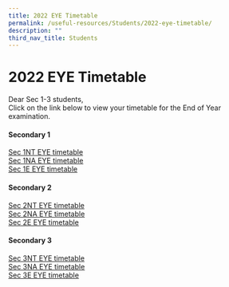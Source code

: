 ```yaml
---
title: 2022 EYE Timetable
permalink: /useful-resources/Students/2022-eye-timetable/
description: ""
third_nav_title: Students
---
```

# 2022 EYE Timetable

Dear Sec 1-3 students,  
Click on the link below to view your timetable for the End of Year examination.

#### Secondary 1

<a href="/files/Useful%20Resources/Students/2022%20EYE%20Timetable/2022%20EYE%20Timetable%20-%20S1NT_30%20Aug.pdf" target="_blank">Sec 1NT EYE timetable</a>   
[Sec 1NA EYE timetable](/files/Useful%20Resources/Students/2022%20EYE%20Timetable/2022%20EYE%20Timetable%20-%20S1NA_30%20Aug.pdf)  
<a href="/files/Useful%20Resources/Students/2022%20EYE%20Timetable/2022%20EYE%20Timetable%20-%20S1E_30%20Aug.pdf" target="_blank">Sec 1E EYE timetable</a>
  

#### Secondary 2

<a href="/files/Useful%20Resources/Students/2022%20EYE%20Timetable/2022%20EYE%20Timetable%20-%20S2T_30%20Aug.pdf" target="_blank">Sec 2NT EYE timetable</a>   
<a href="/files/Useful%20Resources/Students/2022%20EYE%20Timetable/2022%20EYE%20Timetable%20-%20S2N_30%20Aug.pdf" target="_blank">Sec 2NA EYE timetable</a>   
<a href="/files/Useful%20Resources/Students/2022%20EYE%20Timetable/2022%20EYE%20Timetable%20-%20S2E_30%20Aug.pdf" target="_blank">Sec 2E EYE timetable</a>   


#### Secondary 3

<a href="/files/Useful%20Resources/Students/2022%20EYE%20Timetable/2022%20EYE%20Timetable%20-%20S3NT_30%20Aug.pdf" target="_blank">Sec 3NT EYE timetable</a>   
<a href="/files/Useful%20Resources/Students/2022%20EYE%20Timetable/2022%20EYE%20Timetable%20-%20S3NA_30%20Aug.pdf" target="_blank">Sec 3NA EYE timetable</a>   
<a href="/files/Useful%20Resources/Students/2022%20EYE%20Timetable/2022%20EYE%20Timetable%20-%20S3E_30%20Aug.pdf" target="_blank">Sec 3E EYE timetable</a>   
